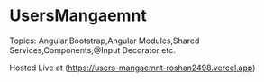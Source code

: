 # UsersMangaemnt

Topics:
Angular,Bootstrap,Angular Modules,Shared Services,Components,@Input Decorator etc.

Hosted Live at (https://users-mangaemnt-roshan2498.vercel.app)

